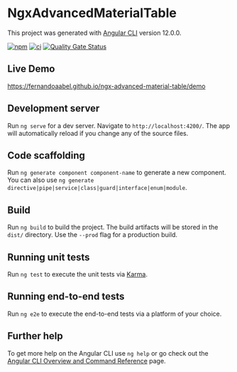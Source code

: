 # NgxAdvancedMaterialTable

This project was generated with [Angular CLI](https://github.com/angular/angular-cli) version 12.0.0.

[![npm](https://img.shields.io/npm/v/ngx-advanced-material-table)](https://www.npmjs.com/package/ngx-advanced-material-table)
[![ci](https://github.com/fernandoaabel/ngx-advanced-material-table/actions/workflows/ci.yml/badge.svg?branch=master)](https://github.com/fernandoaabel/ngx-advanced-material-table/actions/workflows/ci.yml)
[![Quality Gate Status](https://sonarcloud.io/api/project_badges/measure?project=fernandoaabel_ngx-advanced-material-table&metric=alert_status)](https://sonarcloud.io/summary/new_code?id=fernandoaabel_ngx-advanced-material-table)

## Live Demo

https://fernandoaabel.github.io/ngx-advanced-material-table/demo

## Development server

Run `ng serve` for a dev server. Navigate to `http://localhost:4200/`. The app will automatically reload if you change any of the source files.

## Code scaffolding

Run `ng generate component component-name` to generate a new component. You can also use `ng generate directive|pipe|service|class|guard|interface|enum|module`.

## Build

Run `ng build` to build the project. The build artifacts will be stored in the `dist/` directory. Use the `--prod` flag for a production build.

## Running unit tests

Run `ng test` to execute the unit tests via [Karma](https://karma-runner.github.io).

## Running end-to-end tests

Run `ng e2e` to execute the end-to-end tests via a platform of your choice.

## Further help

To get more help on the Angular CLI use `ng help` or go check out the [Angular CLI Overview and Command Reference](https://angular.io/cli) page.

